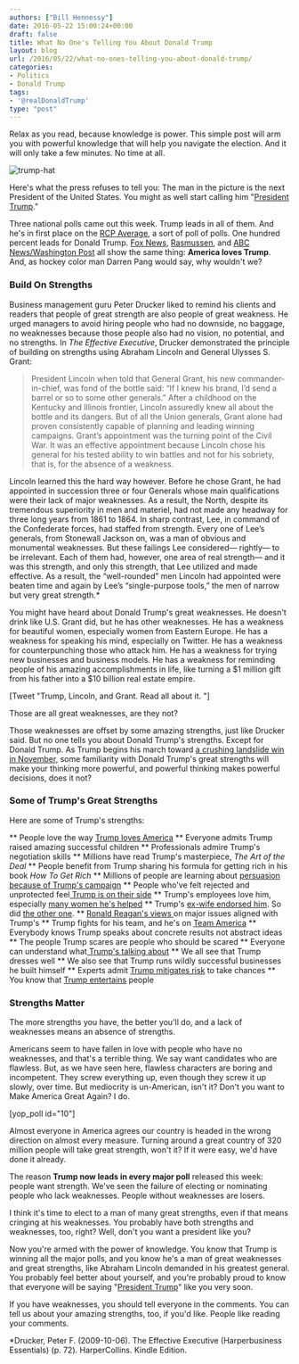 ```yaml
---
authors: ["Bill Hennessy"]
date: 2016-05-22 15:00:24+00:00
draft: false
title: What No One's Telling You About Donald Trump
layout: blog
url: /2016/05/22/what-no-ones-telling-you-about-donald-trump/
categories:
- Politics
- Donald Trump
tags:
- '@realDonaldTrump'
type: "post"
---
```


Relax as you read, because knowledge is power. This simple post will arm you with powerful knowledge that will help you navigate the election. And it will only take a few minutes. No time at all.

![trump-hat](https://hennessysview.com/wp-content/uploads/2015/08/trump-hat.jpeg)


Here's what the press refuses to tell you: The man in the picture is the next President of the United States. You might as well start calling him "[President Trump](https://hennessysview.com/2016/05/16/president-trump/)."

Three national polls came out this week. Trump leads in all of them. And he's in first place on the [RCP Average](https://www.realclearpolitics.com/epolls/2016/president/us/general_election_trump_vs_clinton-5491.html), a sort of poll of polls. One hundred percent leads for Donald Trump. [Fox News](https://www.politico.com/story/2016/05/donald-trump-hillary-clinton-fox-news-223344), [Rasmussen](https://thehill.com/blogs/ballot-box/presidential-races/280493-trump-leads-clinton-by-5-points-in-rasmussen-poll), and [ABC News/Washington Post](https://theconservativetreehouse.com/2016/05/22/boom-trump-leads-clinton-in-abc-washington-post-poll-even-with-d8-poll-sample/) all show the same thing: **America loves Trump**. And, as hockey color man Darren Pang would say, why wouldn't we?



### Build On Strengths



Business management guru Peter Drucker liked to remind his clients and readers that people of great strength are also people of great weakness. He urged managers to avoid hiring people who had no downside, no baggage, no weaknesses because those people also had no vision, no potential, and no strengths. In _The Effective Executive_, Drucker demonstrated the principle of building on strengths using Abraham Lincoln and General Ulysses S. Grant:



> President Lincoln when told that General Grant, his new commander-in-chief, was fond of the bottle said: “If I knew his brand, I’d send a barrel or so to some other generals.” After a childhood on the Kentucky and Illinois frontier, Lincoln assuredly knew all about the bottle and its dangers. But of all the Union generals, Grant alone had proven consistently capable of planning and leading winning campaigns. Grant’s appointment was the turning point of the Civil War. It was an effective appointment because Lincoln chose his general for his tested ability to win battles and not for his sobriety, that is, for the absence of a weakness.

Lincoln learned this the hard way however. Before he chose Grant, he had appointed in succession three or four Generals whose main qualifications were their lack of major weaknesses. As a result, the North, despite its tremendous superiority in men and materiel, had not made any headway for three long years from 1861 to 1864. In sharp contrast, Lee, in command of the Confederate forces, had staffed from strength. Every one of Lee’s generals, from Stonewall Jackson on, was a man of obvious and monumental weaknesses. But these failings Lee considered— rightly— to be irrelevant. Each of them had, however, one area of real strength— and it was this strength, and only this strength, that Lee utilized and made effective. As a result, the “well-rounded” men Lincoln had appointed were beaten time and again by Lee’s “single-purpose tools,” the men of narrow but very great strength.*



You might have heard about Donald Trump's great weaknesses. He doesn't drink like U.S. Grant did, but he has other weaknesses. He has a weakness for beautiful women, especially women from Eastern Europe. He has a weakness for speaking his mind, especially on Twitter. He has a weakness for counterpunching those who attack him. He has a weakness for trying new businesses and business models. He has a weakness for reminding people of his amazing accomplishments in life, like turning a $1 million gift from his father into a $10 billion real estate empire.

[Tweet "Trump, Lincoln, and Grant. Read all about it. "]

Those are all great weaknesses, are they not?

Those weaknesses are offset by some amazing strengths, just like Drucker said. But no one tells you about Donald Trump's strengths. Except for Donald Trump. As Trump begins his march toward [a crushing landslide win in November](https://hennessysview.com/2016/05/13/how-to-predict-trumps-landslide-win/), some familiarity with Donald Trump's great strengths will make your thinking more powerful, and powerful thinking makes powerful decisions, does it not?



### Some of Trump's Great Strengths



Here are some of Trump's strengths:




** People love the way [Trump loves America](https://www.peggynoonan.com/simple-patriotism-trumps-ideology/)
** Everyone admits Trump raised amazing successful children
** Professionals admire Trump's negotiation skills
** Millions have read Trump's masterpiece, _The Art of the Deal_
** People benefit from Trump sharing his formula for getting rich in his book _How To Get Rich_
** Millions of people are learning about [persuasion because of Trump's campaign](https://blog.dilbert.com/post/139541975641/the-trump-master-persuader-index-and-reading-list)
** People who've felt rejected and unprotected feel[ Trump is on their side](https://www.peggynoonan.com/trump-and-the-rise-of-the-unprotected/)
** Trump's employees love him, especially [many women he's helped](https://www.newsmax.com/Headline/donald-trump-former-female-employees/2015/11/24/id/703482/)
** Trump's [ex-wife endorsed him](https://thehill.com/video/in-the-news/254534-trump-has-big-chance-to-win-says-ex-wife-ivana). So did [the other one](https://www.nydailynews.com/news/politics/donald-trump-marla-maples-defends-view-article-1.2561308).
** [Ronald Reagan's views ](https://hennessysview.com/2016/05/08/who-is-conservative/)on major issues aligned with Trump's
** Trump fights for his team, and he's on [Team America](https://www.breitbart.com/2016-presidential-race/2016/05/21/trumps-mission-make-america-great-2/)
** Everybody knows Trump speaks about concrete results not abstract ideas
** The people Trump scares are people who should be scared
** Everyone can understand what[ Trump's talking about](https://blogs.thegospelcoalition.org/justintaylor/2016/01/28/how-donald-trump-uses-language/)
** We all see that Trump dresses well
** We also see that Trump runs wildly successful businesses he built himself
** Experts admit [Trump mitigates risk](https://blog.dilbert.com/post/134791529391/risk-management-trump-persuasion-series) to take chances
** You know that [Trump entertains](https://www.trump.com/entertainment/) people




### Strengths Matter



The more strengths you have, the better you'll do, and a lack of weaknesses means an absence of strengths.

Americans seem to have fallen in love with people who have no weaknesses, and that's a terrible thing. We say want candidates who are flawless. But, as we have seen here, flawless characters are boring and incompetent. They screw everything up, even though they screw it up slowly, over time. But mediocrity is un-American, isn't it? Don't you want to Make America Great Again? I do.

[yop_poll id="10"]

Almost everyone in America agrees our country is headed in the wrong direction on almost every measure. Turning around a great country of 320 million people will take great strength, won't it? If it were easy, we'd have done it already.

The reason **Trump now leads in every major poll** released this week: people want strength. We've seen the failure of electing or nominating people who lack weaknesses. People without weaknesses are losers.

I think it's time to elect to a man of many great strengths, even if that means cringing at his weaknesses. You probably have both strengths and weaknesses, too, right? Well, don't you want a president like you?

Now you're armed with the power of knowledge. You know that Trump is winning all the major polls, and you know he's a man of great weaknesses and great strengths, like Abraham Lincoln demanded in his greatest general. You probably feel better about yourself, and you're probably proud to know that everyone will be saying "[President Trump](https://hennessysview.com/2016/05/16/president-trump/)" like you very soon.

If you have weaknesses, you should tell everyone in the comments. You can tell us about your amazing strengths, too, if you'd like. People like reading your comments.



*Drucker, Peter F. (2009-10-06). The Effective Executive (Harperbusiness Essentials) (p. 72). HarperCollins. Kindle Edition.


